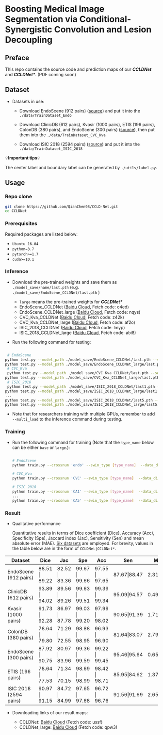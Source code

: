 # Boosting Medical Image Segmentation via Conditional-Synergistic Convolution and Lesion Decoupling

## Preface

This repo contains the source code and prediction maps of our ***CCLDNet*** and ***CCLDNet\****.  (PDF coming soon)

## Dataset

* Datasets in use: 

  * Download EndoScene (912 pairs) ([source](https://www.hindawi.com/journals/jhe/2017/4037190/)) and put it into the `./data/TrainDataset_Endo`

  * Download ClinicDB (612 pairs), Kvasir (1000 pairs), ETIS (196 pairs), ColonDB (380 pairs), and EndoScene (300 pairs) ([source](https://github.com/DengPingFan/PraNet)), then put them into the `./data/TrainDataset_CVC_Kva`

  * Download ISIC 2018 (2594 pairs) ([source](https://challenge.isic-archive.com/data/)) and put it into the `./data/TrainDataset_ISIC_2018`

💡**Important tips**💡

  The center label and boundary label can be generated by `./utils/label.py`.

## Usage
### Repo clone

```bash
git clone https://github.com/QianChen98/CCLD-Net.git
cd CCLDNet
```

### Prerequisites

Required packages are listed below:

- `Ubuntu 16.04`
- `python=3.7`
- `pytorch>=1.7`
- `cuda>=10.1`

### Inference

* Download the pre-trained weights and save them as `./model_save/name/last.pth` (e.g. `./model_save/EndoScene_CCLDNet/last.pth` )

  * `large` means the pre-trained weights for ***CCLDNet\****
  * EndoScene_CCLDNet ([Baidu Cloud](https://pan.baidu.com/s/1P4OvVfzpfVbP3ZvOAG9xaQ), Fetch code: c4ed)
  * EndoScene_CCLDNet_large ([Baidu Cloud](https://pan.baidu.com/s/1mW4gqlCCX3TDKvkUtbVNXA), Fetch code: nqys)
  * CVC_Kva_CCLDNet ([Baidu Cloud](https://pan.baidu.com/s/1wV2wnFfkzk_Lsb2olQUacQ), Fetch code: z42k)
  * CVC_Kva_CCLDNet_large ([Baidu Cloud](https://pan.baidu.com/s/1wxnKzx-HMxVMmpI2p29FBg), Fetch code: af2o)
  * ISIC_2018_CCLDNet ([Baidu Cloud](https://pan.baidu.com/s/1bOpFkgme7bZeG9b-CuoS5g), Fetch code: lmyp)
  * ISIC_2018_CCLDNet_large ([Baidu Cloud](https://pan.baidu.com/s/1Ja_0IRDLUqlVxjpKbQmJZQ), Fetch code: abi8)

* Run the following command for testing: 
 ```bash

  # EndoScene
 python test.py --model_path ./model_save/EndoScene_CCLDNet/last.pth --swin_type base --crossnum endo --data_dir ./data/TrainDataset_Endo
 python test.py --model_path ./model_save/EndoScene_CCLDNet_large/last.pth --swin_type large --crossnum endo --data_dir ./data/TrainDataset_Endo
  # CVC_Kva
  python test.py --model_path ./model_save/CVC_Kva_CCLDNet/last.pth --swin_type base --crossnum CVC --data_dir ./data/TrainDataset_CVC_Kva
 python test.py --model_path ./model_save/CVC_Kva_CCLDNet_large/last.pth --swin_type large --crossnum CVC --data_dir ./data/TrainDataset_CVC_Kva
  # ISIC_2018
  python test.py --model_path ./model_save/ISIC_2018_CCLDNet/last1.pth --swin_type base --crossnum CA1 --data_dir ./data/TrainDataset_ISIC_2018
 python test.py --model_path ./model_save/ISIC_2018_CCLDNet_large/last1.pth --swin_type large --crossnum CA1 --data_dir ./data/TrainDataset_ISIC_2018
...
 python test.py --model_path ./model_save/ISIC_2018_CCLDNet/last5.pth --swin_type base --crossnum CA5 --data_dir ./data/TrainDataset_ISIC_2018
 python test.py --model_path ./model_save/ISIC_2018_CCLDNet_large/last5.pth --swin_type large --crossnum CA5 --data_dir ./data/TrainDataset_ISIC_2018
 ```
* Note that for researchers training with multiple GPUs, remember to add `--multi_load` to the inference command during testing.

### Training

* Run the following command for training (Note that the `type_name` below can be either `base` or `large`.): 
  ```bash
  
  # EndoScene
  python train.py --crossnum 'endo' --swin_type [type_name]  --data_dir ./data/TrainDataset_Endo  
  
  # CVC_Kva
  python train.py --crossnum 'CVC' --swin_type [type_name]  --data_dir ./data/TrainDataset_CVC_Kva  
  
  # ISIC_2018
  python train.py --crossnum 'CA1' --swin_type [type_name]  --data_dir ./data/TrainDataset_2018
  ...  
  python train.py --crossnum 'CA5' --swin_type [type_name]  --data_dir ./data/TrainDataset_2018
  ```

### Result

  * Qualitative performance

    Quantitative results in terms of Dice coefficient (Dice), Accuracy (Acc), Specificity (Spe), Jaccard index (Jac), Sensitivity (Sen) and mean absolute error (MAE). [Six datasets](#Dataset) are employed. For brevity, values in the table below are in the form of `CCLDNet|CCLDNet*`.

| Dataset                | Dice           | Jac            | Spe            | Acc            | Sen          | MAE        |
| ---------------------- | -------------- | -------------- | -------------- | -------------- | ------------ | ---------- |
| EndoScene (912 pairs)  | 88.51 \| 89.22 | 82.52 \| 83.36 | 99.67 \| 99.66 | 97.55 \| 97.65 | 87.67\|88.47 | 2.31\|2.21 |
| ClinicDB (612 pairs)   | 93.89 \| 94.02 | 89.56 \| 89.26 | 99.63 \| 99.51 | 99.39 \| 99.34 | 95.09\|94.57 | 0.49\|0.54 |
| Kvasir (1000 pairs)    | 91.73 \| 92.28 | 86.97 \| 87.78 | 99.03 \| 99.20 | 97.99 \| 98.02 | 90.65\|91.39 | 1.71\|1.66 |
| ColonDB (380 pairs)    | 78.64 \| 79.80 | 71.29 \| 72.55 | 98.88 \| 98.95 | 96.93 \| 96.90 | 81.64\|83.07 | 2.79\|2.83 |
| EndoScene (300 pairs)  | 87.92 \| 90.75 | 80.97 \| 83.96 | 99.36 \| 99.59 | 99.22 \| 99.45 | 95.46\|95.64 | 0.65\|0.48 |
| ETIS (196 pairs)       | 78.64 \| 77.53 | 71.34 \| 70.15 | 98.69 \| 98.99 | 98.42 \| 98.71 | 85.95\|84.62 | 1.37\|1.12 |
| ISIC 2018 (2594 pairs) | 90.97 \| 91.15 | 84.72 \| 84.99 | 97.65 \| 97.68 | 96.72 \| 96.76 | 91.56\|91.69 | 2.65\|2.58 |

* Downloading links of our result maps:

  * CCLDNet: [Baidu Cloud](https://pan.baidu.com/s/1xq-aGZ0ENBMkhknuQghtpA) (Fetch code: ussf)
  * CCLDNet_large: [Baidu Cloud](https://pan.baidu.com/s/1qH0UtwDehx-v0TUT_OR5jQ) (Fetch code: qpw3) 



